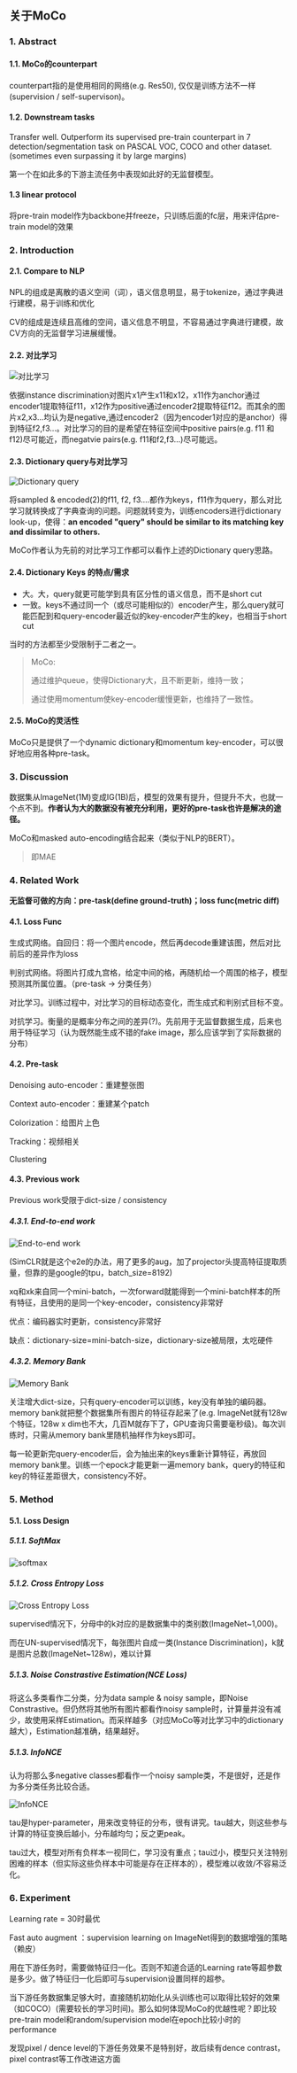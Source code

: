## 关于MoCo

### 1. Abstract

#### 1.1. MoCo的counterpart

counterpart指的是使用相同的网络(e.g. Res50), 仅仅是训练方法不一样(supervision / self-supervison)。

#### 1.2. Downstream tasks

Transfer well. Outperform its supervised pre-train counterpart in 7 detection/segmentation task on PASCAL VOC, COCO and other dataset.(sometimes even surpassing it by large margins)

第一个在如此多的下游主流任务中表现如此好的无监督模型。

#### 1.3 linear protocol

将pre-train model作为backbone并freeze，只训练后面的fc层，用来评估pre-train model的效果

### 2. Introduction

#### 2.1. Compare to NLP

NPL的组成是离散的语义空间（词），语义信息明显，易于tokenize，通过字典进行建模，易于训练和优化

CV的组成是连续且高维的空间，语义信息不明显，不容易通过字典进行建模，故CV方向的无监督学习进展缓慢。

#### 2.2. 对比学习

![对比学习](https://github.com/Yuxin-Du-Lab/unsupervision-for-object-detection.github.io/blob/gh-pages/images/2022-05-07%2014-15-07%20%E7%9A%84%E5%B1%8F%E5%B9%95%E6%88%AA%E5%9B%BE.png)

依据instance discrimination对图片x1产生x11和x12，x11作为anchor通过encoder1提取特征f11，x12作为positive通过encoder2提取特征f12。而其余的图片x2,x3...均认为是negative,通过encoder2（因为encoder1对应的是anchor）得到特征f2,f3...。对比学习的目的是希望在特征空间中positive pairs(e.g. f11 和 f12)尽可能近，而negatvie pairs(e.g. f11和f2,f3...)尽可能远。

#### 2.3. Dictionary query与对比学习

![Dictionary query](https://github.com/Yuxin-Du-Lab/unsupervision-for-object-detection.github.io/blob/gh-pages/images/2022-05-07%2014-36-27%20%E7%9A%84%E5%B1%8F%E5%B9%95%E6%88%AA%E5%9B%BE.png)

将sampled & encoded(2)的f11, f2, f3....都作为keys，f11作为query，那么对比学习就转换成了字典查询的问题。问题就转变为，训练encoders进行dictionary look-up，使得：**an encoded "query" should be similar to its matching key and dissimilar to others.**

MoCo作者认为先前的对比学习工作都可以看作上述的Dictionary query思路。

#### 2.4. Dictionary Keys 的特点/需求

* 大。大，query就更可能学到具有区分性的语义信息，而不是short cut
* 一致。keys不通过同一个（或尽可能相似的）encoder产生，那么query就可能匹配到和query-encoder最近似的key-encoder产生的key，也相当于short cut

当时的方法都至少受限制于二者之一。

> MoCo:
>
> 通过维护queue，使得Dictionary大，且不断更新，维持一致；
>
> 通过使用momentum使key-encoder缓慢更新，也维持了一致性。

#### 2.5. MoCo的灵活性

MoCo只是提供了一个dynamic dictionary和momentum key-encoder，可以很好地应用各种pre-task。

### 3. Discussion

数据集从ImageNet(1M)变成IG(1B)后，模型的效果有提升，但提升不大，也就一个点不到。**作者认为大的数据没有被充分利用，更好的pre-task也许是解决的途径。**

MoCo和masked auto-encoding结合起来（类似于NLP的BERT）。

>  即MAE

### 4. Related Work

**无监督可做的方向：pre-task(define ground-truth)；loss func(metric diff)**

#### 4.1. Loss Func

生成式网络。自回归：将一个图片encode，然后再decode重建该图，然后对比前后的差异作为loss

判别式网络。将图片打成九宫格，给定中间的格，再随机给一个周围的格子，模型预测其所属位置。（pre-task -> 分类任务）

对比学习。训练过程中，对比学习的目标动态变化，而生成式和判别式目标不变。

对抗学习。衡量的是概率分布之间的差异(?)。先前用于无监督数据生成，后来也用于特征学习（认为既然能生成不错的fake image，那么应该学到了实际数据的分布）

#### 4.2. Pre-task

Denoising auto-encoder：重建整张图

Context auto-encoder：重建某个patch

Colorization：给图片上色

Tracking：视频相关

Clustering

#### 4.3. Previous work

Previous work受限于dict-size / consistency

##### 4.3.1. End-to-end work

![End-to-end work](https://github.com/Yuxin-Du-Lab/unsupervision-for-object-detection.github.io/blob/gh-pages/images/2022-05-07%2016-34-10%20%E7%9A%84%E5%B1%8F%E5%B9%95%E6%88%AA%E5%9B%BE.png)

(SimCLR就是这个e2e的办法，用了更多的aug，加了projector头提高特征提取质量，但靠的是google的tpu，batch_size=8192)

xq和xk来自同一个mini-batch，一次forward就能得到一个mini-batch样本的所有特征，且使用的是同一个key-encoder，consistency非常好

优点：编码器实时更新，consistency非常好

缺点：dictionary-size=mini-batch-size，dictionary-size被局限，太吃硬件

##### 4.3.2. Memory Bank

![Memory Bank](https://github.com/Yuxin-Du-Lab/unsupervision-for-object-detection.github.io/blob/gh-pages/images/2022-05-07%2016-41-33%20%E7%9A%84%E5%B1%8F%E5%B9%95%E6%88%AA%E5%9B%BE.png)

关注增大dict-size，只有query-encoder可以训练，key没有单独的编码器。memory bank就把整个数据集所有图片的特征存起来了(e.g. ImageNet就有128w个特征，128w x dim也不大，几百M就存下了，GPU查询只需要毫秒级)。每次训练时，只需从memory bank里随机抽样作为keys即可。

每一轮更新完query-encoder后，会为抽出来的keys重新计算特征，再放回memory bank里。训练一个epock才能更新一遍memory bank，query的特征和key的特征差距很大，consistency不好。

### 5. Method

#### 5.1. Loss Design

##### 5.1.1. SoftMax

![softmax](https://github.com/Yuxin-Du-Lab/unsupervision-for-object-detection.github.io/blob/gh-pages/images/MommyTalk1651910281146.jpg)

##### 5.1.2. Cross Entropy Loss

![Cross Entropy Loss](https://github.com/Yuxin-Du-Lab/unsupervision-for-object-detection.github.io/blob/gh-pages/images/MommyTalk1651910311233.jpg)

supervised情况下，分母中的k对应的是数据集中的类别数(ImageNet~1,000)。

而在UN-supervised情况下，每张图片自成一类(Instance Discrimination)，k就是图片总数(ImageNet~128w)，难以计算

##### 5.1.3. Noise Constrastive Estimation(NCE Loss)

将这么多类看作二分类，分为data sample & noisy sample，即Noise Constrastive。但仍然将其他所有图片都看作noisy sample时，计算量并没有减少，故使用采样Estimation。而采样越多（对应MoCo等对比学习中的dictionary越大），Estimation越准确，结果越好。

##### 5.1.3. InfoNCE

认为将那么多negative classes都看作一个noisy sample类，不是很好，还是作为多分类任务比较合适。

![InfoNCE](https://github.com/Yuxin-Du-Lab/unsupervision-for-object-detection.github.io/blob/gh-pages/images/MommyTalk1651911058736.jpg)

tau是hyper-parameter，用来改变特征的分布，很有讲究。tau越大，则这些参与计算的特征变换后越小，分布越均匀；反之更peak。

tau过大，模型对所有负样本一视同仁，学习没有重点；tau过小，模型只关注特别困难的样本（但实际这些负样本中可能是存在正样本的），模型难以收敛/不容易泛化。

### 6. Experiment

Learning rate = 30时最优

Fast auto augment ：supervision learning on ImageNet得到的数据增强的策略（赖皮）

用在下游任务时，需要做特征归一化。否则不知道合适的Learning rate等超参数是多少。做了特征归一化后即可与supervision设置同样的超参。

当下游任务数据集足够大时，直接随机初始化从头训练也可以取得比较好的效果（如COCO）(需要较长的学习时间)。那么如何体现MoCo的优越性呢？即比较pre-train model和random/supervision model在epoch比较小时的performance

发现pixel / dence level的下游任务效果不是特别好，故后续有dence contrast，pixel contrast等工作改进这方面
